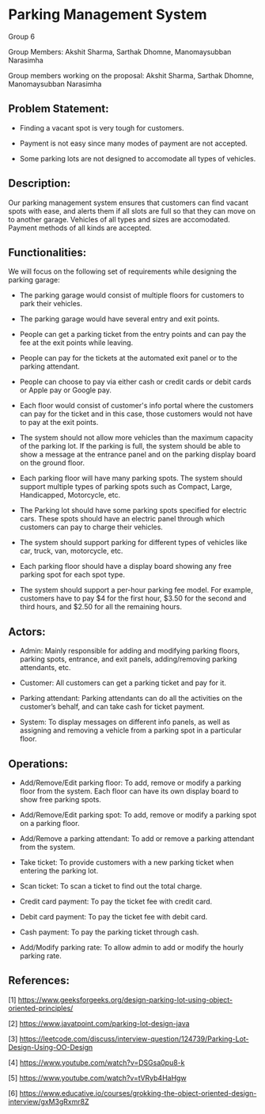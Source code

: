 # Parking Management System

Group 6

Group Members: Akshit Sharma, Sarthak Dhomne, Manomaysubban Narasimha

Group members working on the proposal: Akshit Sharma, Sarthak Dhomne, Manomaysubban Narasimha

## Problem Statement:

- Finding a vacant spot is very tough for customers.

- Payment is not easy since many modes of payment are not accepted.

- Some parking lots are not designed to accomodate all types of vehicles.

## Description:

Our parking management system ensures that customers can find vacant spots with ease, and alerts them if all slots are full so that they can move on to another garage. Vehicles of all types and sizes are accomodated. Payment methods of all kinds are accepted. 

## Functionalities:

We will focus on the following set of requirements while designing the parking garage:

- The parking garage would consist of multiple floors for customers to park their vehicles.

- The parking garage would have several entry and exit points.

- People can get a parking ticket from the entry points and can pay the fee at the exit points while leaving.

- People can pay for the tickets at the automated exit panel or to the parking attendant.

- People can choose to pay via either cash or credit cards or debit cards or Apple pay or Google pay.

- Each floor would consist of customer's info portal where the customers can pay for the ticket and in this case, those customers would not have to pay at the exit points.

- The system should not allow more vehicles than the maximum capacity of the parking lot. If the parking is full, the system should be able to show a message at the entrance panel and on the parking display board on the ground floor.

- Each parking floor will have many parking spots. The system should support multiple types of parking spots such as Compact, Large, Handicapped, Motorcycle, etc.

- The Parking lot should have some parking spots specified for electric cars. These spots should have an electric panel through which customers can pay to charge their vehicles.

- The system should support parking for different types of vehicles like car, truck, van, motorcycle, etc.

- Each parking floor should have a display board showing any free parking spot for each spot type.

- The system should support a per-hour parking fee model. For example, customers have to pay $4 for the first hour, $3.50 for the second and third hours, and $2.50 for all the remaining hours.

## Actors:

- Admin: 
       Mainly responsible for adding and modifying parking floors, parking spots, entrance, and exit panels, adding/removing parking attendants, etc.

- Customer: 
       All customers can get a parking ticket and pay for it.

- Parking attendant: 
       Parking attendants can do all the activities on the customer’s behalf, and can take cash for ticket payment.

- System: 
       To display messages on different info panels, as well as assigning and removing a vehicle from a parking spot in a particular floor.

## Operations:

- Add/Remove/Edit parking floor: To add, remove or modify a parking floor from the system. Each floor can have its own display board to show free parking spots.

- Add/Remove/Edit parking spot: To add, remove or modify a parking spot on a parking floor.

- Add/Remove a parking attendant: To add or remove a parking attendant from the system.

- Take ticket: To provide customers with a new parking ticket when entering the parking lot.

- Scan ticket: To scan a ticket to find out the total charge.

- Credit card payment: To pay the ticket fee with credit card.

- Debit card payment: To pay the ticket fee with debit card.

- Cash payment: To pay the parking ticket through cash.

- Add/Modify parking rate: To allow admin to add or modify the hourly parking rate.



## References:

[1] https://www.geeksforgeeks.org/design-parking-lot-using-object-oriented-principles/

[2] https://www.javatpoint.com/parking-lot-design-java

[3] https://leetcode.com/discuss/interview-question/124739/Parking-Lot-Design-Using-OO-Design

[4] https://www.youtube.com/watch?v=DSGsa0pu8-k

[5] https://www.youtube.com/watch?v=tVRyb4HaHgw

[6] https://www.educative.io/courses/grokking-the-object-oriented-design-interview/gxM3gRxmr8Z
